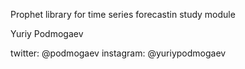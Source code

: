 Prophet library for time series forecastin study module

Yuriy Podmogaev

twitter: @podmogaev
instagram: @yuriypodmogaev
